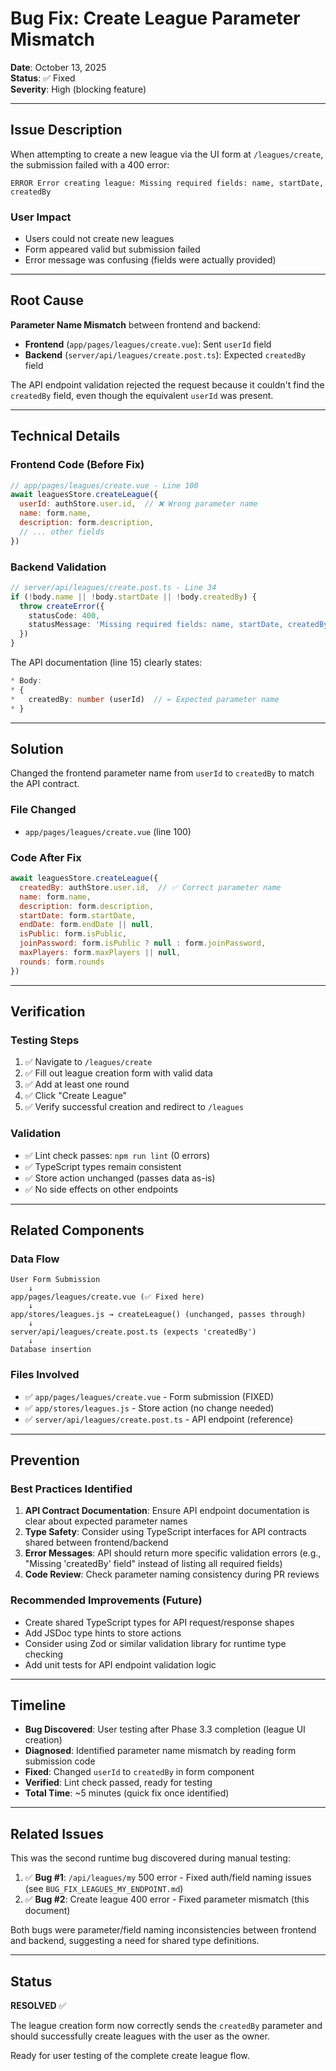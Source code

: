 # Bug Fix: Create League Parameter Mismatch

**Date**: October 13, 2025  
**Status**: ✅ Fixed  
**Severity**: High (blocking feature)

---

## Issue Description

When attempting to create a new league via the UI form at `/leagues/create`, the submission failed with a 400 error:

```
ERROR Error creating league: Missing required fields: name, startDate, createdBy
```

### User Impact
- Users could not create new leagues
- Form appeared valid but submission failed
- Error message was confusing (fields were actually provided)

---

## Root Cause

**Parameter Name Mismatch** between frontend and backend:

- **Frontend** (`app/pages/leagues/create.vue`): Sent `userId` field
- **Backend** (`server/api/leagues/create.post.ts`): Expected `createdBy` field

The API endpoint validation rejected the request because it couldn't find the `createdBy` field, even though the equivalent `userId` was present.

---

## Technical Details

### Frontend Code (Before Fix)
```javascript
// app/pages/leagues/create.vue - Line 100
await leaguesStore.createLeague({
  userId: authStore.user.id,  // ❌ Wrong parameter name
  name: form.name,
  description: form.description,
  // ... other fields
})
```

### Backend Validation
```typescript
// server/api/leagues/create.post.ts - Line 34
if (!body.name || !body.startDate || !body.createdBy) {
  throw createError({
    statusCode: 400,
    statusMessage: 'Missing required fields: name, startDate, createdBy'
  })
}
```

The API documentation (line 15) clearly states:
```typescript
* Body:
* {
*   createdBy: number (userId)  // ← Expected parameter name
* }
```

---

## Solution

Changed the frontend parameter name from `userId` to `createdBy` to match the API contract.

### File Changed
- `app/pages/leagues/create.vue` (line 100)

### Code After Fix
```javascript
await leaguesStore.createLeague({
  createdBy: authStore.user.id,  // ✅ Correct parameter name
  name: form.name,
  description: form.description,
  startDate: form.startDate,
  endDate: form.endDate || null,
  isPublic: form.isPublic,
  joinPassword: form.isPublic ? null : form.joinPassword,
  maxPlayers: form.maxPlayers || null,
  rounds: form.rounds
})
```

---

## Verification

### Testing Steps
1. ✅ Navigate to `/leagues/create`
2. ✅ Fill out league creation form with valid data
3. ✅ Add at least one round
4. ✅ Click "Create League"
5. ✅ Verify successful creation and redirect to `/leagues`

### Validation
- ✅ Lint check passes: `npm run lint` (0 errors)
- ✅ TypeScript types remain consistent
- ✅ Store action unchanged (passes data as-is)
- ✅ No side effects on other endpoints

---

## Related Components

### Data Flow
```
User Form Submission
    ↓
app/pages/leagues/create.vue (✅ Fixed here)
    ↓
app/stores/leagues.js → createLeague() (unchanged, passes through)
    ↓
server/api/leagues/create.post.ts (expects 'createdBy')
    ↓
Database insertion
```

### Files Involved
- ✅ `app/pages/leagues/create.vue` - Form submission (FIXED)
- ✅ `app/stores/leagues.js` - Store action (no change needed)
- ✅ `server/api/leagues/create.post.ts` - API endpoint (reference)

---

## Prevention

### Best Practices Identified
1. **API Contract Documentation**: Ensure API endpoint documentation is clear about expected parameter names
2. **Type Safety**: Consider using TypeScript interfaces for API contracts shared between frontend/backend
3. **Error Messages**: API should return more specific validation errors (e.g., "Missing 'createdBy' field" instead of listing all required fields)
4. **Code Review**: Check parameter naming consistency during PR reviews

### Recommended Improvements (Future)
- Create shared TypeScript types for API request/response shapes
- Add JSDoc type hints to store actions
- Consider using Zod or similar validation library for runtime type checking
- Add unit tests for API endpoint validation logic

---

## Timeline

- **Bug Discovered**: User testing after Phase 3.3 completion (league UI creation)
- **Diagnosed**: Identified parameter name mismatch by reading form submission code
- **Fixed**: Changed `userId` to `createdBy` in form component
- **Verified**: Lint check passed, ready for testing
- **Total Time**: ~5 minutes (quick fix once identified)

---

## Related Issues

This was the second runtime bug discovered during manual testing:

1. ✅ **Bug #1**: `/api/leagues/my` 500 error - Fixed auth/field naming issues (see `BUG_FIX_LEAGUES_MY_ENDPOINT.md`)
2. ✅ **Bug #2**: Create league 400 error - Fixed parameter mismatch (this document)

Both bugs were parameter/field naming inconsistencies between frontend and backend, suggesting a need for shared type definitions.

---

## Status

**RESOLVED** ✅

The league creation form now correctly sends the `createdBy` parameter and should successfully create leagues with the user as the owner.

Ready for user testing of the complete create league flow.
